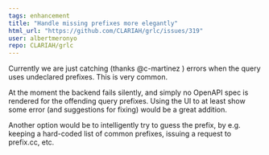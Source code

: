 ```yaml
---
tags: enhancement
title: "Handle missing prefixes more elegantly"
html_url: "https://github.com/CLARIAH/grlc/issues/319"
user: albertmeronyo
repo: CLARIAH/grlc
---
```


Currently we are just catching (thanks @c-martinez ) errors when the query uses undeclared prefixes. This is very common.

At the moment the backend fails silently, and simply no OpenAPI spec is rendered for the offending query prefixes. Using the UI to at least show some error (and suggestions for fixing) would be a great addition.

Another option would be to intelligently try to guess the prefix, by e.g. keeping a hard-coded list of common prefixes, issuing a request to prefix.cc, etc.